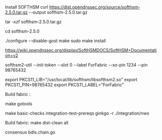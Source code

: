 

Install SOFTHSM 
curl https://dist.opendnssec.org/source/softhsm-2.5.0.tar.gz --output softhsm-2.5.0.tar.gz

tar -xzf softhsm-2.5.0.tar.gz

cd  softhsm-2.5.0

./configure --disable-gost
make
sudo make install

https://wiki.opendnssec.org/display/SoftHSMDOCS/SoftHSM+Documentation+v2

softhsm2-util --init-token --slot 0 --label ForFabric --so-pin 1234 --pin 98765432

export PKCS11_LIB="/usr/local/lib/softhsm/libsofthsm2.so"
export PKCS11_PIN=98765432
export PKCS11_LABEL="ForFabric"

Build fabric :

make gotools


make basic-checks integration-test-prereqs
ginkgo -r ./integration/nwo

Build fabric:
make dist-clean all

consensus bdls.chain.go
